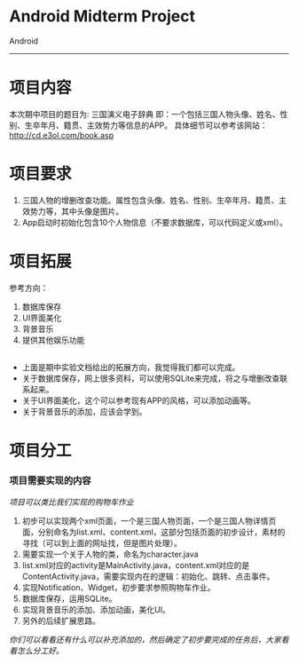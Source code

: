 # Android Midterm Project

Android

---

# 项目内容
本次期中项目的题目为: 三国演义电子辞典
即：一个包括三国人物头像、姓名、性别、生卒年月、籍贯、主效势力等信息的APP。
具体细节可以参考该网站：
http://cd.e3ol.com/book.asp

# 项目要求
1. 三国人物的增删改查功能。属性包含头像、姓名、性别、生卒年月、籍贯、主效势力等，其中头像是图片。
2. App启动时初始化包含10个人物信息（不要求数据库，可以代码定义或xml）。

# 项目拓展
参考方向：
1. 数据库保存
2. UI界面美化
3. 背景音乐
4. 提供其他娱乐功能

## 
- 上面是期中实验文档给出的拓展方向，我觉得我们都可以完成。
- 关于数据库保存，网上很多资料，可以使用SQLite来完成，将之与增删改查联系起来。
- 关于UI界面美化，这个可以参考现有APP的风格，可以添加动画等。
- 关于背景音乐的添加，应该会学到。

# 项目分工
### 项目需要实现的内容
*项目可以类比我们实现的购物车作业*
1. 初步可以实现两个xml页面，一个是三国人物页面，一个是三国人物详情页面，分别命名为list.xml、content.xml，这部分包括页面的初步设计，素材的寻找（可以到上面的网址找，但是图片处理）。
2. 需要实现一个关于人物的类，命名为character.java
3. list.xml对应的activity是MainActivity.java，content.xml对应的是ContentActivity.java，需要实现内在的逻辑：初始化、跳转、点击事件。
4. 实现Notification、Widget，初步要求参照购物车作业。
5. 数据库保存，运用SQLite。
6. 实现背景音乐的添加、添加动画，美化UI。
7. 另外的后续扩展思路。

*你们可以看看还有什么可以补充添加的，然后确定了初步要完成的任务后，大家看看怎么分工好。*



